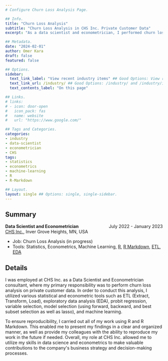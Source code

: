 ```yaml
---
# Configure Churn Loss Analysis Page.

## Info.
title: "Churn Loss Analysis"
subtitle: "Churn Loss Analysis in CHS Inc. Private Customer Data"
excerpt: "As a data scientist and econometrician, I performed churn loss analysis on CHS Inc. private customer data." ## Shown on the Industry Main Page, but does not shown on the Industry Page.

## Metadata.
date: "2024-02-01"
author: Omer Kara
draft: false
featured: false

## Options.
sidebar:
  text_link_label: "View recent industry items" ## Good Options: View recent industry items and Subscribe via RSS.
  text_link_url: /industry/ ## Good Options: /industry/ and /industry/index.xml.
  text_contents_label: "On this page"

## Links.
# links:
# - icon: door-open
#   icon_pack: fas
#   name: website
#   url: "https://www.google.com/"

## Tags and Categories.
categories:
- industry
- data-scientist
- econometrician
- CHS
tags:
- statistics
- econometrics
- machine-learning
- R
- R-Markdown

## Layout.
layout: single ## Options: single, single-sidebar.
---
```




## Summary
<div style="overflow: hidden; margin-bottom: -14px;">
  <span style="float: left; text-align: left;"><b>Data Scientist and Econometrician</b></span>
  <span style="float: right; text-align: right;">July 2022 - January 2023</span>
</div>

[CHS Inc.](https://www.chsinc.com/), Inver Grove Heights, MN, USA
- Job: Churn Loss Analysis (in progress)
- Tools: Statistics, Econometrics, Machine Learning, [R](http://www.r-project.org/), [R Markdown](http://rmarkdown.rstudio.com/), [ETL](https://en.wikipedia.org/wiki/Extract,_transform,_load), [EDA](https://en.wikipedia.org/wiki/Exploratory_data_analysis)

## Details
I was employed at CHS Inc. as a Data Scientist and Econometrician consultant, where my primary responsibility was to perform churn loss analysis on private customer data. In order to conduct this analysis, I utilized various statistical and econometric tools such as ETL (Extract, Transform, Load), exploratory data analysis (EDA), probit regression, variable selection, model selection (using forward, backward, and best subset selection as well as lasso), and machine learning.

To ensure reproducibility, I carried out all of my work using R and R Markdown. This enabled me to present my findings in a clear and organized manner, as well as provide my colleagues with the ability to reproduce my work in the future if needed. Overall, my role at CHS Inc. allowed me to utilize my skills in data science and econometrics to make valuable contributions to the company's business strategy and decision-making processes.

